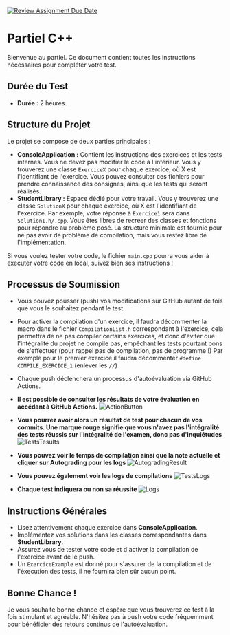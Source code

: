 [![Review Assignment Due Date](https://classroom.github.com/assets/deadline-readme-button-24ddc0f5d75046c5622901739e7c5dd533143b0c8e959d652212380cedb1ea36.svg)](https://classroom.github.com/a/YBp4kemk)
# Partiel C++

Bienvenue au partiel. Ce document contient toutes les instructions nécessaires pour compléter votre test.

## Durée du Test

- **Durée :** 2 heures.

## Structure du Projet

Le projet se compose de deux parties principales :

- **ConsoleApplication :** Contient les instructions des exercices et les tests internes. Vous ne devez pas modifier le code à l'intérieur. Vous y trouverez une classe `ExerciceX` pour chaque exercice, où X est l'identifiant de l'exercice. Vous pouvez consulter ces fichiers pour prendre connaissance des consignes, ainsi que les tests qui seront réalisés.
- **StudentLibrary :** Espace dédié pour votre travail. Vous y trouverez une classe `SolutionX` pour chaque exercice, où X est l'identifiant de l'exercice. Par exemple, votre réponse à `Exercice1` sera dans `Solution1.h/.cpp`. Vous êtes libres de recréer des classes et fonctions pour répondre au problème posé. La structure minimale est fournie pour ne pas avoir de problème de compilation, mais vous restez libre de l'implémentation.

Si vous voulez tester votre code, le fichier `main.cpp` pourra vous aider à executer votre code en local, suivez bien ses instructions !

## Processus de Soumission

- Vous pouvez pousser (push) vos modifications sur GitHub autant de fois que vous le souhaitez pendant le test.
- Pour activer la compilation d'un exercice, il faudra décommenter la macro dans le fichier `CompilationList.h` correspondant à l'exercice, cela permettra de ne pas compiler certains exercices, et donc d'éviter que l'intégralité du projet ne compile pas, empêchant les tests pourtant bons de s'effectuer (pour rappel pas de compilation, pas de programme !) Par exemple pour le premier exercice il faudra décommenter `#define COMPILE_EXERCICE_1` (enlever les `//`)
- Chaque push déclenchera un processus d'autoévaluation via GitHub Actions.

- **Il est possible de consulter les résultats de votre évaluation en accédant à GitHub Actions.**
![ActionButton](Images/ActionButton.png)

- **Vous pourrez avoir alors un résultat de test pour chacun de vos commits. Une marque rouge signifie que vous n'avez pas l'intégralité des tests réussis sur l'intégralité de l'examen, donc pas d'inquiétudes**
![TestsTesults](Images/TestsResults.png)

- **Vous pouvez voir le temps de compilation ainsi que la note actuelle et cliquer sur Autograding pour les logs**
![AutogradingResult](Images/AutogradingResult.png)

- **Vous pouvez également voir les logs de compilations**
![TestsLogs](Images/TestsLogs.png)

- **Chaque test indiquera ou non sa réussite**
![Logs](Images/Logs.png)

## Instructions Générales

- Lisez attentivement chaque exercice dans **ConsoleApplication**.
- Implémentez vos solutions dans les classes correspondantes dans **StudentLibrary**.
- Assurez vous de tester votre code et d'activer la compilation de l'exercice avant de le push.
- Un `ExerciceExample` est donné pour s'assurer de la compilation et de l'éxecution des tests, il ne fournira bien sûr aucun point.

## Bonne Chance !

Je vous souhaite bonne chance et espère que vous trouverez ce test à la fois stimulant et agréable. N'hésitez pas à push votre code fréquemment pour bénéficier des retours continus de l'autoévaluation.